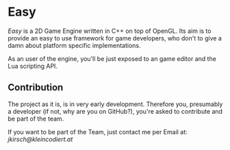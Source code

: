 # Easy
*Easy* is a 2D Game Engine written in C++ on top of OpenGL.
Its aim is to provide an easy to use framework for game developers,
who don't to give a damn about platform specific implementations.

As an user of the engine, you'll be just exposed to an game editor 
and the Lua scripting API.

## Contribution
The project as it is, is in very early development. Therefore you,
presumably a developer (if not, why are you on GitHub?), you're 
asked to contribute and be part of the team.

If you want to be part of the Team, just contact me per Email
at: _jkirsch@kleincodiert.at_